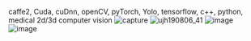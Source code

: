 caffe2, Cuda, cuDnn, openCV, pyTorch, Yolo, tensorflow, c++, python, medical 2d/3d computer vision
![capture](https://github.com/nayoungkim0920/SMART_AI_FARM/assets/165350110/3636d368-a08b-490a-86bc-ba910e6a6234)
![ujh190806_41](https://github.com/nayoungkim0920/SMART_AI_FARM/assets/165350110/c3c34ee7-0a86-4d61-b12e-38d8da7263a0)
![image](https://github.com/nayoungkim0920/SMART_AI_FARM/assets/165350110/739466fc-7707-4c74-9899-72da57001e84)
![image](https://github.com/nayoungkim0920/SMART_AI_FARM/assets/165350110/41ddf51d-9df7-4494-bd15-5841ee916037)
